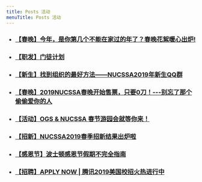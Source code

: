 ```yaml
---
title: Posts 活动
menuTitle: Posts 活动
---
```

- ### [【春晚】今年，是你第几个不能在家过的年了？春晚花絮暖心出炉!](https://mp.weixin.qq.com/s?__biz=MjM5MDA2NDY3Mg==&mid=2653023782&idx=1&sn=8a6db8e09aacbaf8a915f5d648fb3fab&chksm=bd9fc7698ae84e7f0ed0f41183b911014f0c142cff3e6cd0b848bc364bd03ae5d4e8fa0356bc&mpshare=1&scene=1&srcid=0129KltJafeKhYxPlsYuy3D7#rd)

- ### [【职发】门徒计划](https://mp.weixin.qq.com/s?__biz=MjM5MDA2NDY3Mg==&mid=2653023795&idx=1&sn=986cc35bdca67f38992da3ae88c86568&chksm=bd9fc77c8ae84e6a4a732a58ba3d12f664e44f01f46379a701d93395893be71c0364d9d66794&scene=0&xtrack=1#rd)

- ### [【新生】找到组织的最好方法——NUCSSA2019年新生QQ群](https://mp.weixin.qq.com/s?__biz=MjM5MDA2NDY3Mg==&mid=2653023795&idx=2&sn=0795ab09e0e818d9dd2afe436bae660e&chksm=bd9fc77c8ae84e6a6678d46361f45a247372bfb3895e370c64350ddbce27bbc0ea64036241b8&scene=0&xtrack=1#rd)

- ### [【春晚】2019NUCSSA春晚开始售票，只要0刀！---别忘了那个偷偷爱你的人](https://mp.weixin.qq.com/s/LgtHESMm7g7hcginj-p_yg)

- ### [【活动】OGS & NUCSSA 春节游园会就等你来！](https://mp.weixin.qq.com/s/v5XOaomI6T_2flzmI55bnw)

- ### [【招新】NUCSSA2019春季招新结果出炉啦](https://mp.weixin.qq.com/s?__biz=MjM5MDA2NDY3Mg==&mid=2653023737&idx=1&sn=6369c4704ebde8ce50495e43e475b8ca&chksm=bd9fc4b68ae84da0aaeb6ea7bb5ab11a9795b14717d3aa6434c242cc260f19ce2f9f1e8354c4&scene=0&xtrack=1#rd)

- ### [【感恩节】波士顿感恩节假期不完全指南](https://mp.weixin.qq.com/s?__biz=MjM5MDA2NDY3Mg==&mid=2653023472&idx=1&sn=03eb55e444d7a878d9c34d892ae0ceec&chksm=bd9fc5bf8ae84ca9e0b2fca6bf89510c3ea9c27b0c12cad79db7214fc694a42036e8b6a3cd65&mpshare=1&scene=1&srcid=01268eeXStHe4Bg5RwTqNjSb#rd)

- ### [【招聘】APPLY NOW | 腾讯2019美国校招火热进行中](https://mp.weixin.qq.com/s/7vmmFg0Gkfq4PDRsvNjwXw)
